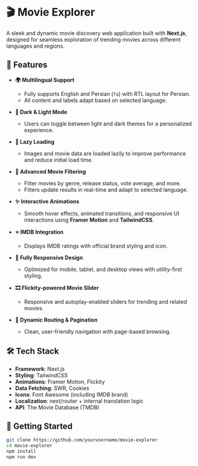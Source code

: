 # 🎬 Movie Explorer

A sleek and dynamic movie discovery web application built with **Next.js**, designed for seamless exploration of trending movies across different languages and regions.

## 🌟 Features

-   **🌍 Multilingual Support**

    -   Fully supports English and Persian (`fa`) with RTL layout for Persian.
    -   All content and labels adapt based on selected language.

-   **🎨 Dark & Light Mode**

    -   Users can toggle between light and dark themes for a personalized experience.

-   **🚀 Lazy Loading**

    -   Images and movie data are loaded lazily to improve performance and reduce initial load time.

-   **🎯 Advanced Movie Filtering**

    -   Filter movies by genre, release status, vote average, and more.
    -   Filters update results in real-time and adapt to selected language.

-   **✨ Interactive Animations**

    -   Smooth hover effects, animated transitions, and responsive UI interactions using **Framer Motion** and **TailwindCSS**.

-   **⭐ IMDB Integration**

    -   Displays IMDB ratings with official brand styling and icon.

-   **📱 Fully Responsive Design**

    -   Optimized for mobile, tablet, and desktop views with utility-first styling.

-   **🎞️ Flickity-powered Movie Slider**

    -   Responsive and autoplay-enabled sliders for trending and related movies.

-   **🔁 Dynamic Routing & Pagination**
    -   Clean, user-friendly navigation with page-based browsing.

## 🛠️ Tech Stack

-   **Framework**: Next.js
-   **Styling**: TailwindCSS
-   **Animations**: Framer Motion, Flickity
-   **Data Fetching**: SWR, Cookies
-   **Icons**: Font Awesome (including IMDB brand)
-   **Localization**: next/router + internal translation logic
-   **API**: The Movie Database (TMDB)

## 🚀 Getting Started

```bash
git clone https://github.com/yourusername/movie-explorer
cd movie-explorer
npm install
npm run dev
```
